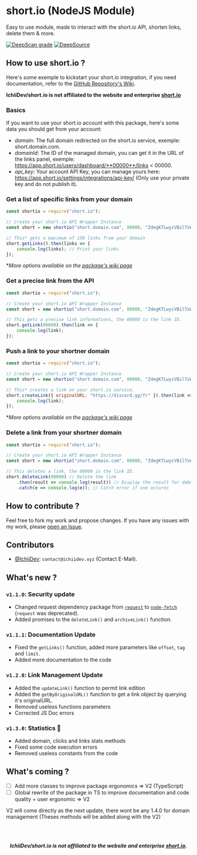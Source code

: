 # short.io (NodeJS Module)
Easy to use module, made to interact with the short.io API, shorten links, delete them & more.

[![DeepScan grade](https://deepscan.io/api/teams/10968/projects/14758/branches/281944/badge/grade.svg)](https://deepscan.io/dashboard#view=project&tid=10968&pid=14758&bid=281944)
[![DeepSource](https://deepsource.io/gh/IchiiDev/short.io.svg/?label=active+issues&show_trend=true)](https://deepsource.io/gh/IchiiDev/short.io/?ref=repository-badge)

## How to use short.io ?
Here's some exemple to kickstart your short.io integration, if you need documentation, refer to the [GitHub Repository's Wiki](https://github.com/IchiiDev/short.io/wiki).

**IchiiDev/short.io is not affiliated to the website and enterprise [short.io](https://short.io)**

### Basics
If you want to use your short.io account with this package, here's some data you should get from your account:

- *domain*: The full domain redirected on the short.io service, exemple: short.domain.com.
- *domainId*: The ID of the managed domain, you can get it in the URL of the links panel, exemple: https://app.short.io/users/dashboard/**00000**/links < 00000.
- *api_key*: Your account API Key, you can manage yours here: https://app.short.io/settings/integrations/api-key/ (Only use your private key and do not publish it).

### Get a list of specific links from your domain
```js
const shortio = require("short.io");

// Create your short.io API Wrapper Instance
const short = new shortio("short.domain.com", 00000, "ZdegKTLwycVBilTxW77hY8Zq4utAn7Xk");

// This* gets a maximum of 150 links from your domain
short.getLinks().then(links => {
    console.log(links); // Print your links
});
```
**More options available on the [package's wiki page](https://github.com/IchiiDev/short.io/wiki)*
### Get a precise link from the API
```js
const shortio = require("short.io");

// Create your short.io API Wrapper Instance
const short = new shortio("short.domain.com", 00000, "ZdegKTLwycVBilTxW77hY8Zq4utAn7Xk");

// This gets a precise link informations, the 00000 is the link ID.
short.getLink(00000).then(link => {
    console.log(link);
});
```
### Push a link to your shortner domain
```js
const shortio = require("short.io");

// Create your short.io API Wrapper Instance
const short = new shortio("short.domain.com", 00000, "ZdegKTLwycVBilTxW77hY8Zq4utAn7Xk");

// This* creates a link on your short.io service.
short.createLink({ originalURL: "https://discord.gg/fr" }).then(link => {
    console.log(link);
});
```
**More options available on the [package's wiki page](https://github.com/IchiiDev/short.io/wiki)*
### Delete a link from your shortner domain
```js
const shortio = require("short.io");

// Create your short.io API Wrapper Instance
const short = new shortio("short.domain.com", 00000, "ZdegKTLwycVBilTxW77hY8Zq4utAn7Xk");

// This deletes a link, the 00000 is the link ID.
short.deleteLink(00000) // Delete the link
    .then(result => console.log(result)) // Display the result for debug
    .catch(e => console.log(e)); // Catch error if one occures
```
## How to contribute ?
Feel free to fork my work and propose changes. If you have any issues with my work, please [open an Issue](https://github.com/IchiiDev/short.io/issues).

## Contributors
- [@IchiiDev](https://github.com/IchiiDev): `contact@ichiidev.xyz` (Contact E-Mail).


## What's new ?
### `v1.1.O`: Security update
- Changed request dependency package from [`request`](https://npmjs.com/package/request) to [`node-fetch`](https://npmjs.com/package/node-fetch) (`request` was deprecated).
- Added promises to the `deleteLink()` and `archiveLink()` function.
### `v1.1.1`: Documentation Update
- Fixed the `getLinks()` function, added more parameters like `offset`, `tag` and `limit`.
- Added more documentation to the code
### `v1.2.0`: Link Management Update
- Added the `updateLink()` function to permit link edition
- Added the `getByOriginalURL()` function to get a link object by querying it's originalURL.
- Removed useless functions parameters
- Corrected JS Doc errors
### `v1.3.0`: Statistics 🥳
- Added domain, clicks and links stats methods
- Fixed some code execution errors 
- Removed useless constants from the code
## What's coming ?
- [ ] Add more classes to improve package ergonomics => V2 (TypeScript)
- [ ] Global rewrite of the package in TS to improve documentation and code quality + user ergonomic => V2

V2 will come directly as the next update, there wont be any 1.4.0 for domain management (Theses methods will be added along with the V2)

<br/><br/>
<p align="center"><strong><i>IchiiDev/short.io is not affiliated to the website and enterprise <a href="" target="_blank">short.io</a>.</i></strong></p>
